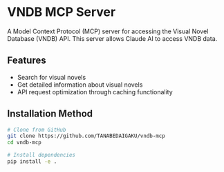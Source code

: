 # VNDB MCP Server

A Model Context Protocol (MCP) server for accessing the Visual Novel Database (VNDB) API. This server allows Claude AI to access VNDB data.

## Features

- Search for visual novels
- Get detailed information about visual novels
- API request optimization through caching functionality

## Installation Method

```bash
# Clone from GitHub
git clone https://github.com/TANABEDAIGAKU/vndb-mcp
cd vndb-mcp

# Install dependencies
pip install -e .
